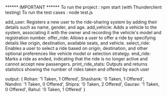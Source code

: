 ****** IMPORTANT ******
To run the project :    npm start (with Thunderclient testing)
To run the test cases : node test.js

add_user:    Registers a new user to the ride-sharing system by adding their details such as name, gender, and age.
add_vehicle: Adds a vehicle to the system, associating it with the owner and recording the vehicle's model and registration number.
offer_ride:  Allows a user to offer a ride by specifying details like origin, destination, available seats, and vehicle.
select_ride: Enables a user to select a ride based on origin, destination, and other optional preferences like vehicle model or selection strategy.
end_ride:    Marks a ride as ended, indicating that the ride is no longer active and cannot accept new passengers.
print_ride_stats: Outputs and returns statistics showing the number of rides taken and offered by each user

output:
        {
        Rohan: '1 Taken, 1 Offered',
        Shashank: '0 Taken, 1 Offered',
        Nandini: '1 Taken, 0 Offered',
        Shipra: '0 Taken, 2 Offered',
        Gaurav: '1 Taken, 0 Offered',
        Rahul: '0 Taken, 1 Offered'
        }
